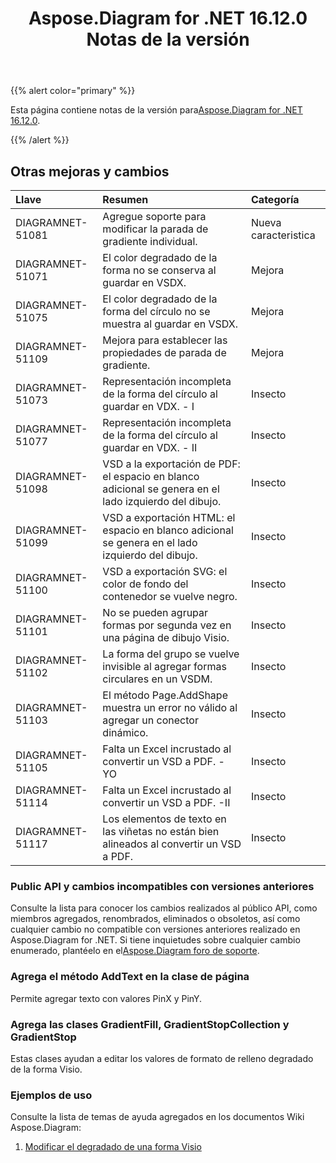 ﻿---
title: Aspose.Diagram for .NET 16.12.0 Notas de la versión
type: docs
weight: 10
url: /es/net/aspose-diagram-for-net-16-12-0-release-notes/
---
{{% alert color="primary" %}} 

 Esta página contiene notas de la versión para[Aspose.Diagram for .NET 16.12.0](https://www.nuget.org/packages/Aspose.Diagram/16.12.0).

{{% /alert %}} 
## **Otras mejoras y cambios**

|**Llave**|**Resumen**|**Categoría**|
|:- |:- |:- |
|DIAGRAMNET-51081|Agregue soporte para modificar la parada de gradiente individual.|Nueva caracteristica|
|DIAGRAMNET-51071|El color degradado de la forma no se conserva al guardar en VSDX.|Mejora|
|DIAGRAMNET-51075|El color degradado de la forma del círculo no se muestra al guardar en VSDX.|Mejora|
|DIAGRAMNET-51109|Mejora para establecer las propiedades de parada de gradiente.|Mejora|
|DIAGRAMNET-51073|Representación incompleta de la forma del círculo al guardar en VDX. - I|Insecto|
|DIAGRAMNET-51077|Representación incompleta de la forma del círculo al guardar en VDX. - II|Insecto|
|DIAGRAMNET-51098|VSD a la exportación de PDF: el espacio en blanco adicional se genera en el lado izquierdo del dibujo.|Insecto|
|DIAGRAMNET-51099|VSD a exportación HTML: el espacio en blanco adicional se genera en el lado izquierdo del dibujo.|Insecto|
|DIAGRAMNET-51100|VSD a exportación SVG: el color de fondo del contenedor se vuelve negro.|Insecto|
|DIAGRAMNET-51101|No se pueden agrupar formas por segunda vez en una página de dibujo Visio.|Insecto|
|DIAGRAMNET-51102|La forma del grupo se vuelve invisible al agregar formas circulares en un VSDM.|Insecto|
|DIAGRAMNET-51103|El método Page.AddShape muestra un error no válido al agregar un conector dinámico.|Insecto|
|DIAGRAMNET-51105|Falta un Excel incrustado al convertir un VSD a PDF. - YO|Insecto|
|DIAGRAMNET-51114|Falta un Excel incrustado al convertir un VSD a PDF. -II|Insecto|
|DIAGRAMNET-51117|Los elementos de texto en las viñetas no están bien alineados al convertir un VSD a PDF.|Insecto|
### **Public API y cambios incompatibles con versiones anteriores**
Consulte la lista para conocer los cambios realizados al público API, como miembros agregados, renombrados, eliminados o obsoletos, así como cualquier cambio no compatible con versiones anteriores realizado en Aspose.Diagram for .NET. Si tiene inquietudes sobre cualquier cambio enumerado, plantéelo en el[Aspose.Diagram foro de soporte](https://forum.aspose.com/c/diagram/17).
### **Agrega el método AddText en la clase de página**
Permite agregar texto con valores PinX y PinY.
### **Agrega las clases GradientFill, GradientStopCollection y GradientStop**
Estas clases ayudan a editar los valores de formato de relleno degradado de la forma Visio.
### **Ejemplos de uso**
Consulte la lista de temas de ayuda agregados en los documentos Wiki Aspose.Diagram:

1. [Modificar el degradado de una forma Visio](http://www.aspose.com/docs/display/diagramnet/Modify+the+Gradient+of+a+Visio+Shape)
